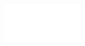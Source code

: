 <div style="width: 100%;">
  <a href="#" style="a:hover { text-decoration: none; }">
    <img src="par.svg" width="50%">
</div>

